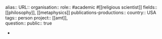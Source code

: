 alias::
URL::
organisation::
role:: #academic #[[religious scientist]] 
fields:: [[philosophy]], [[metaphysics]] 
publications-productions:: 
country:: USA
tags:: person
project:: [[amt]],  
question::
public:: true

-